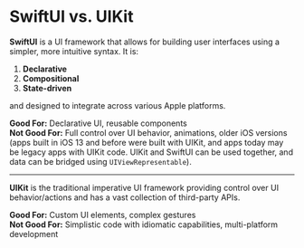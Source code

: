 # SwiftUI vs. UIKit

**SwiftUI** is a UI framework that allows for building user interfaces using a simpler, more intuitive syntax. It is:  
1) **Declarative**  
2) **Compositional**  
3) **State-driven**  

and designed to integrate across various Apple platforms.

**Good For:** Declarative UI, reusable components  
**Not Good For:** Full control over UI behavior, animations, older iOS versions (apps built in iOS 13 and before were built with UIKit, and apps today may be legacy apps with UIKit code. UIKit and SwiftUI can be used together, and data can be bridged using `UIViewRepresentable`).  

---

**UIKit** is the traditional imperative UI framework providing control over UI behavior/actions and has a vast collection of third-party APIs.

**Good For:** Custom UI elements, complex gestures  
**Not Good For:** Simplistic code with idiomatic capabilities, multi-platform development  

